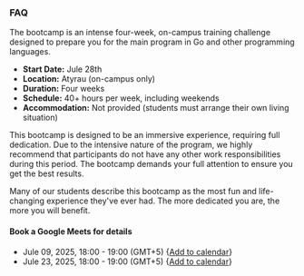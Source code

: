 ### FAQ

The bootcamp is an intense four-week, on-campus training challenge designed to prepare you for the main program in Go and other programming languages.

- **Start Date:** Jule 28th
- **Location:** Atyrau (on-campus only)
- **Duration:** Four weeks
- **Schedule:** 40+ hours per week, including weekends
- **Accommodation:** Not provided (students must arrange their own living situation)

This bootcamp is designed to be an immersive experience, requiring full dedication. Due to the intensive nature of the program, we highly recommend that participants do not have any other work responsibilities during this period. The bootcamp demands your full attention to ensure you get the best results.

Many of our students describe this bootcamp as the most fun and life-changing experience they've ever had. The more dedicated you are, the more you will benefit.

#### Book a Google Meets for details

- Jule 09, 2025, 18:00 - 19:00 (GMT+5) {[Add to calendar](https://meet.google.com/hpn-fhdb-mhx)}
- Jule 23, 2025, 18:00 - 19:00 (GMT+5) {[Add to calendar](https://meet.google.com/hpn-fhdb-mhx)}

